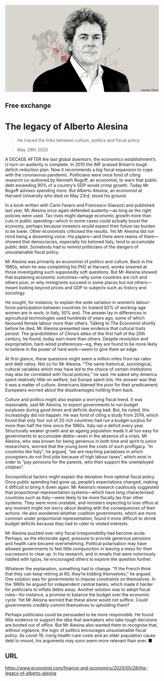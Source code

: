 ![](./images/20200530_FND000_0.jpg)

## Free exchange

# The legacy of Alberto Alesina

> He traced the links between culture, politics and fiscal policy

> May 28th 2020

A DECADE AFTER the last global downturn, the economics establishment’s U-turn on austerity is complete. In 2010 the IMF praised Britain’s tough deficit-reduction plan. Now it recommends a big fiscal expansion to cope with the coronavirus pandemic. Politicians were once fond of citing research co-authored by Kenneth Rogoff, an economist, to warn that public debt exceeding 90% of a country’s GDP would crimp growth. Today Mr Rogoff advises spending more. But Alberto Alesina, an economist at Harvard University who died on May 23rd, stood his ground.

In a book written with Carlo Favero and Francesco Giavazzi and published last year, Mr Alesina once again defended austerity—as long as the right policies were used. Tax rises might damage economic growth more than cuts in public spending—which in some cases could actually boost the economy, perhaps because investors would expect their future tax burden to be lower. Other economists criticised the results. Yet Mr Alesina did not mind being a dissenting voice. His papers—and there were reams of them—showed that democracies, especially his beloved Italy, tend to accumulate public debt. Somebody had to remind politicians of the dangers of unsustainable fiscal policy.

Mr Alesina was primarily an economist of politics and culture. Back in the 1980s, when he was completing his PhD at Harvard, wonks sneered at those investigating such supposedly soft questions. But Mr Alesina showed that explaining economic outcomes—why some countries are rich and others poor, or why immigrants succeed in some places but not others—meant looking beyond prices and GDP to subjects such as history and sociology.

He sought, for instance, to explain the wide variation in women’s labour-force participation between countries (in Iceland 82% of working-age women are in work; in Italy, 50% are). The answer lay in differences in agricultural technologies used hundreds of years ago, some of which favoured female labour more than others. Talking to The Economist shortly before he died, Mr Alesina presented new evidence that cultural traits persist. The grandchildren of China’s elites of the first half of the 20th century, he found, today earn more than others. Despite revolution and expropriation, hard-wired preferences—eg, they are found to be more likely to believe in the power of hard work—seem to give them an edge.

At first glance, these questions might seem a million miles from tax rates and debt ratios. Not so for Mr Alesina. “The same historical, sociological, cultural variables which may have led to the choice of certain institutions may also be correlated with fiscal policies,” he said. He asked why America spent relatively little on welfare, but Europe spent lots. His answer was that it was a matter of culture. Americans blamed the poor for their predicament; Europeans worried about the disadvantages holding them back.

Culture and politics might also explain a worrying fiscal trend. It was reasonable, said Mr Alesina, to expect governments to run budget surpluses during good times and deficits during bad. But, he noted, this increasingly did not happen. He was fond of citing a study from 2014, which found that only four out of 20 rich countries had run a budget surplus for more than half the time since the 1960s. Italy ran a deficit every year. Structurally weaker growth and an ageing population made it all too easy for governments to accumulate debts—even in the absence of a crisis. Mr Alesina, who was known for being generous in both time and spirit to junior researchers, worried that the young bore the costs of such profligacy. “In countries like Italy”, he argued, “we are reaching paradoxes in which youngsters do not find jobs because of high labour taxes”, which exist in order to “pay pensions for the parents, who then support the unemployed children”.

Sociopolitical factors might explain the deviation from optimal fiscal policy. Once public spending had gone up, people’s expectations changed, making it difficult to bring it down again. Mr Alesina’s research cautiously suggested that proportional-representation systems—which have long characterised countries such as Italy—were likely to be more fiscally lax than other systems. They were more unstable, and ministers expecting to lose office at any moment might not worry about dealing with the consequences of their actions. He also wondered whether coalition governments, which are more common under proportional representation, found it more difficult to shrink budget deficits because they had to cater to vested interests.

Mr Alesina puzzled over why fiscal irresponsibility had become acute. Perhaps, as the electorate aged, pressure to provide generous pensions and health care became overwhelming. Political polarisation may have allowed governments to feel little compunction in leaving a mess for their successors to clear up. In his research, and in emails that were notoriously riddled with typos, he encouraged others to explore the question further.

Whatever the explanation, something had to change. “If the French think that they can keep retiring at 60, they’re kidding themselves,” he argued. One solution was for governments to impose constraints on themselves. In the 1990s he argued for independent central banks, which made it harder for politicians to inflate debts away. Another solution was to adopt fiscal rules—for instance, a promise to balance the budget over the economic cycle. Yet Mr Alesina worried that these alone would not suffice. Could governments credibly commit themselves to upholding them?

Perhaps politicians could be persuaded to be more responsible. He found little evidence to support the idea that lawmakers who take tough decisions are booted out of office. But Mr Alesina also wanted them to recognise that, without vigilance, the logic of politics encourages unsustainable fiscal policy. As covid-19, rising health-care costs and an older population cause debt to mount, his arguments may soon seem more relevant than ever. ■

## URL

https://www.economist.com/finance-and-economics/2020/05/28/the-legacy-of-alberto-alesina
